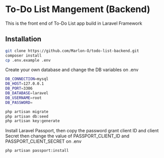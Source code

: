 
# To-Do List Mangement (Backend)

This is the front end of To-Do List app build in Laravel Framework



## Installation

```bash
git clone https://github.com/Marlon-O/todo-list-backend.git
composer install
cp .env.example .env

```

Create your own database and change the DB variables on .env
```bash
DB_CONNECTION=mysql
DB_HOST=127.0.0.1
DB_PORT=3306
DB_DATABASE=laravel
DB_USERNAME=root
DB_PASSWORD=
```
```bash
php artisan migrate
php artisan db:seed
php artisan key:generate
```

Install Laravel Passport, then copy the password grant client ID and client Secret then change the value of PASSPORT_CLIENT_ID and PASSPORT_CLIENT_SECRET on .env
```bash
php artisan passport:install
```